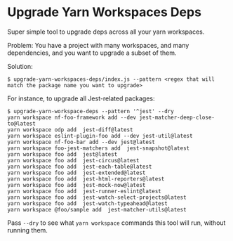 # Upgrade Yarn Workspaces Deps
Super simple tool to upgrade deps across all your yarn workspaces.

Problem: You have a project with many workspaces, and many dependencies, and you want to upgrade a subset of them.

Solution:

```
$ upgrade-yarn-workspaces-deps/index.js --pattern <regex that will match the package name you want to upgrade>
```

For instance, to upgrade all Jest-related packages:

```
$ upgrade-yarn-workspace-deps --pattern '^jest' --dry
yarn workspace nf-foo-framework add --dev jest-matcher-deep-close-to@latest
yarn workspace odp add  jest-diff@latest
yarn workspace eslint-plugin-foo add --dev jest-util@latest
yarn workspace nf-foo-bar add --dev jest@latest
yarn workspace foo-jest-matchers add  jest-snapshot@latest
yarn workspace foo add  jest@latest
yarn workspace foo add  jest-circus@latest
yarn workspace foo add  jest-each-table@latest
yarn workspace foo add  jest-extended@latest
yarn workspace foo add  jest-html-reporters@latest
yarn workspace foo add  jest-mock-now@latest
yarn workspace foo add  jest-runner-eslint@latest
yarn workspace foo add  jest-watch-select-projects@latest
yarn workspace foo add  jest-watch-typeahead@latest
yarn workspace @foo/sample add  jest-matcher-utils@latest
```

Pass `--dry` to see what `yarn workspace` commands this tool will run, without running them.